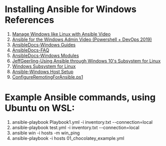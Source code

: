 # Installing Ansible for Windows References

1.  [Manage Windows like Linux with Ansible Video](https://www.youtube.com/watch?v=FEdXUv02Dbg)
2.  [Ansible for the Windows Admin Video (Powershell + DevOps 2019)](https://www.youtube.com/watch?v=ZI20Y10OKd0)
2.  [AnsibleDocs-Windows Guides](https://docs.ansible.com/ansible/latest/user_guide/windows.html)
3.  [AnsibleDocs-FAQ](https://docs.ansible.com/ansible/latest/reference_appendices/faq.html)
4.  [AnsibleDocs-Windows Modules](https://docs.ansible.com/ansible/latest/modules/list_of_windows_modules.html)
5.  [JeffGeerling-Using Ansible through Windows 10's Subsystem for Linux](https://www.jeffgeerling.com/blog/2017/using-ansible-through-windows-10s-subsystem-linux)
6.  [Windows Subsystem for Linux](https://docs.microsoft.com/en-us/windows/wsl/about)
7.  [Ansible-Windows Host Setup](https://docs.ansible.com/ansible/latest/user_guide/windows_setup.html#)
8.  [ConfigureRemotingForAnsible.ps1](https://github.com/ansible/ansible/blob/devel/examples/scripts/ConfigureRemotingForAnsible.ps1)

# Example Ansible commands, using Ubuntu on WSL:
1.  ansible-playbook Playbook1.yml -i inventory.txt --connection=local
2.  ansible-playbook test.yml -i inventory.txt --connection=local
3.  ansible win -i hosts -m win_ping
4.  ansible-playbook -i hosts 01_chocolatey_example.yml